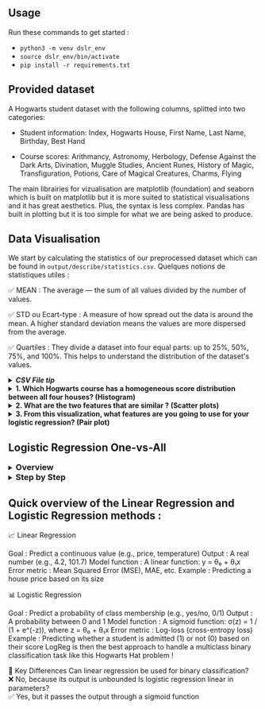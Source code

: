 
## Usage 

Run these commands to get started :    
- `python3 -m venv dslr_env`     
- `source dslr_env/bin/activate`        
- `pip install -r requirements.txt`      


## Provided dataset 

A Hogwarts student dataset with the following columns, splitted into two categories:

* Student information: Index, Hogwarts House, First Name, Last Name, Birthday, Best Hand

* Course scores: Arithmancy, Astronomy, Herbology, Defense Against the Dark Arts, Divination, Muggle Studies, Ancient Runes, History of Magic, Transfiguration, Potions, Care of Magical Creatures, Charms, Flying

The main librairies for vizualisation are matplotlib (foundation) and seaborn which is built on matplotlib but it is more suited to statistical visualisations and it has great aesthetics. Plus, the syntax is less complex. Pandas has built in plotting but it is too simple for what we are being asked to produce.

## Data Visualisation
 
We start by calculating the statistics of our preprocessed dataset which can be found in `output/describe/statistics.csv`. 
Quelques notions de statistiques utiles :    

✅ MEAN : The average — the sum of all values divided by the number of values.

✅ STD ou Ecart-type : A measure of how spread out the data is around the mean. A higher standard deviation means the values are more dispersed from the average.

✅ Quartiles : They divide a dataset into four equal parts: up to 25%, 50%, 75%, and 100%. This helps to understand the distribution of the dataset's values.

<details>
<summary><h5 style="display: inline; margin: 0;" >CSV File tip</h5></summary>   

Download the extension "Rainbow CSV" and at the bottom of the IDE there's a clickable addon **align** so you can visualise them better. Don't forget to remove it and switch it back to **shrink** as it will invalidate any further parsing (it adds spaces). Shrink vs Align : 

<p align="center">
  <img src="./assets/shrink.png" width="400" height="200"/>
  <img src="./assets/align.png" width="400" height="200"/>
</p>

</details>  

<details>
<summary><h4 style="display: inline; margin: 0;"> 1. Which Hogwarts course has a homogeneous score distribution between all four houses? (Histogram)</h4></summary>

A histogram is a graphical representation that organizes data into continuous intervals or "bins," displaying the frequency or count of observations within each bin. A great ressource [here](https://www.coursera.org/fr-FR/articles/what-is-a-histogram).

A "homogeneous score distribution between all four houses" means the score distributions are similar across all houses. This is actually the *opposite* of what we want for effective classification. For good classification, we want features where each house shows distinct patterns.

<details><summary>SOLUTION 1 : Simple histogram</summary>

Firstly, we simply generated a histogram using seaborn. We get the following which displays quite obvisouly courses in which students' grades are homogeneous vs non-homogenous : 

<p align="center">
  <img src="./assets/homogeneous.png" width = "500" height="400" />
  <img src="./assets/nonhomogeneous.png" width = "500" height="400" />
</p>

Tried something by preprocessing Birthday and Best Hand but it is too homogeneous to be relevant. 

<p align="center">
  <img src="./assets/agehand.png" width = "500" height="400" />
</p>

</details>

<details><summary>SOLUTION 2 : Use F-RATIO, a homogeneity metric </summary>

- Between-Group Variance: Measures how different the house means are from each other for a given course. Higher values indicate greater differences between houses.
- Within-Group Variance: Measures how much scores vary within each house. Lower values indicate more consistency within houses.
- F-ratio: between-variance ÷ average within-variance 

The course with the lowest F-ratio would be considered the most homogeneous, as this indicates minimal differences between houses relative to the variation within houses.

<details><summary> An example that explains F-Ratio </summary>
Scenario 1:

Course A: House means are [70, 72, 73, 71]
Between-group variance = 1.5
Every student in each house gets nearly identical scores (within-group variance ≈ 0)

Scenario 2:

Course B: House means are also [70, 72, 73, 71]
Between-group variance = 1.5 (same as Course A)
Scores within each house vary wildly from 40-100 (within-group variance = 225)

Both courses have identical between-group variance, but they tell completely different stories:

In Course A, the houses truly perform differently (the small differences are meaningful)
In Course B, the houses aren't meaningfully different because the within-house variation dwarfs the between-house differences

The F-ratio as a Solution
The F-ratio (between-variance ÷ within-variance) solves this by contextualizing the between-group differences:

Course A: F-ratio = 1.5 ÷ ~0 = very high → truly heterogeneous
Course B: F-ratio = 1.5 ÷ 225 = 0.0067 → actually homogeneous
</details>

Low F-ratio: Indicates similar means across houses with similar internal variations (homogeneous)
High F-ratio: Indicates significant differences between houses (heterogeneous)

<p align="center">
  <img src="./assets/metrics.png" width = "800" height="400" />
</p>

</details>

</details> 


<details>
<summary><h4 style="display: inline; margin: 0;"> 2. What are the two features that are similar ? (Scatter plots)</h4></summary>
A scatter plot allows you to visualize relationships between two variables. Its name comes from the graph's design—it looks like a collection of dots scattered across an x- and y-axis. A great ressource [here](https://www.coursera.org/articles/what-is-a-scatter-plot).

The correlation coefficient measures the statistical relationship between two variables. We use corr() on our dataset (only on the numeric values) to find which subjects are closest. The corr() function in pandas computes pairwise correlation between columns, returning a correlation matrix that shows how each variable relates to every other variable. Range of Values:

+1.0: Perfect positive correlation (as one variable increases, the other increases proportionally)
0: No correlation (variables are independent)
-1.0: Perfect negative correlation (as one variable increases, the other decreases proportionally)

By default, it uses Pearson correlation, which measures linear relationships between variables. Tried the other methods but the most "definite" one for our values is Pearson. We notice in some courses, one house is very separate from the rest. We see a perfect negative correlation : 

<p align="center">
  <img src="./assets/correlation_matrix.png" />
</p>

<p align="center">
  <img src="./assets/scatter_similar.png" />
</p>

</details> 

<details>
<summary><h4 style="display: inline; margin: 0;">  3. From this visualization, what features are you going to use for your logistic regression? (Pair plot) </h4></summary> 

We can see here that interesting features are Herbology for example which allows us to really distinguish students from different houses. 

<p align="center">
  <img src="./assets/pair_plot.png" />
</p>
</details> 
    
    
## Logistic Regression One-vs-All    

<details>
<summary><h3 style="display: inline; margin: 0">Overview</h2></summary>

<p align="center">
  <img src="./assets/project.png" />
</p>

Inherently, machine learning models are binary classifiers. Logistic regression is a supervised machine learning algorithm used for classification tasks where the goal is to predict the probability that an instance belongs to a given class or not.

The One-Versus-All (OvR) method decomposes a multi-class problem into multiple binary classification tasks, where each class is trained against all others using logistic regression.

<p align="center">
  <img src="./assets/onevsall.png" width="500" height="400" />
</p>

**The issue at hand : to which Hogwart house does the student belong ?**

So in our case, there are 4 different "classes" which corresponds to the 4 different Hogwarts houses : Gryffindor, Hufflepuff, Ravenclaw, Slytherin. So N = 4, and we'll need to train 4 independent classifiers.

</details>

<details>
<summary><h3 style="display: inline; margin: 0;"> Step by Step </h2></summary>

<h4>Standardizing our data</h4>

Standardization is a preprocessing technique used in machine learning to rescale and transform the features (variables) of a dataset to have a mean of 0 and a standard deviation of 1. For each data point (sample), subtract the mean (μ) of the feature and then divide by the standard deviation (σ) of the feature. 

<p align="center">
 Standardized value = x − μ / σ
</p>

<h4>Train each binary classifier</h4>

Logistic regression is a widely used model in machine learning for binary classification tasks. It models the probability that a given input belongs to a particular class. To train a logistic regression model, we aim to find the best values for the parameters (w,b) that best fit our dataset and provide accurate class probabilities.     

The training process involves iteratively updating the weight vector (w) and bias term (b) to minimize the cost function. This is typically done through an optimization algorithm like gradient descent. The logistic regression model function is represented as:     

<p align="center">
fw, b(x) = g(w * x + b)   
</p>

- fw,b(x) : represents the predicted probability     
- w : is the weight vector    
- b : is the bias term    
- x : is the input feature vector       
- g(z) : is the sigmoid function     

The Sigmoid activation function is as follows :    

<p align="center">
g(z) = 1 / (1 + e)^−z
</p>

<h3> Loss : Cross entropy </h3>
<hr></hr>


In general, a loss function is a mechanism to quantify how well a model’s predictions match the actual outcomes, rewarding the model for assigning higher probabilities to correct answers. With CEL : 

- The more confident the model is in predicting the correct outcome, the lower the loss.
- The more confident the model is in predicting in the wrong outcome, the higher the loss.

For example, suppose we have a three-class classification problem (e.g., classifying an image as a dog, cat, or bird). For a single sample with True label: [1, 0, 0] (the correct class is “dog”).

- Predicted probabilities: [0.7, 0.2, 0.1] (70% confident it’s a dog, 20% cat, 10% bird)
- The CLE is around **0.357**

If the model had been more confident the loss would be lower:
- Predicted probabilities: [0.9, 0.05, 0.05],
- The CLE is around **0.105**

Conversely, if the model had predicted incorrectly with high confidence, the loss would be much higher:
- Predicted probabilities: [0.1, 0.8, 0.1]
- The CLE is around **2.303**

Our predictions usually come in the form of logits — raw, unnormalized outputs from the last layer of a neural network — which are essentially a linear combination of the inputs to our final layer, so don’t have a probabilistic interpretation.

To convert these into probabilities, it is common to apply the SoftMax function which preserves the relative ordering of the inputs and amplifies differences between large inputs, whilst ensuring the outputs sum to 1. Importantly, due to the normalization in the denominator, increasing one logit (and its corresponding probability) decreases the probabilities of other classes. This property aligns with our intuition that as a model becomes more confident in one class, it should become less confident in others.

<p align="center">
  <img src="./assets/cel.png" width="500" height="400" />
</p>

<h3> Optimization </h3>
<hr></hr>
The optimizers determine how the weights of the machine learning model are updated during backpropagation.

<p align="center">
  <img src="./assets/optimization_algorithms.png" width="500" height="400" />
</p>

<h1> GD FAMILY </h1>

The gradient descent family of optimizers is one whereby our algorithm takes small steps on the steepest direction until reaching the lowest point. The goal is to find a set of parameters w* that minimizes the prediction cost f(w). 

> Gradient Descent (GD) is an optimization algorithm for finding the optimal parameters of the model by iteratively updating them along the steepest direction of the loss landscape according to f(x). The drawback remains slow convergence / small updates in regions with gradual slope. 

1. Gradient Descent / Batch Gradient Descent    
Gradient Descent, often called "Batch Gradient Descent," uses the entire dataset to compute the gradient at each iteration. So we go through all the training samples and we calculate cumulative error. Then we back propagate and we adjust the weights. This is good for small training sets. If we had 10 million data points, we'd have to do a forward pass on 10 million samples per feature on each epoch. -> Use **all** training samples for one forward pass and then adjust the weights. This is inefficient if we have a large training set with regular GD every update requires computing gradients for an entire dataset. T

2. Stochastic Gradient Descent   
The trick in this case is to compute the Stochastic Gradient Descent which uses just one randomly selected training example to compute the gradient at each iteration. Ressource [here](https://www.youtube.com/watch?v=vMh0zPT0tLI&t=8s). It's quite useful here to accelarate the process, and because we have lots of redundancy in the data (clusters). -> Use **one** randomly picked sample for a forward pass and then adjust the weights.

3. Mini Batch Gradient Descent    
If you want to take advantage of vector maths and use more data points on each iteration, you can pass x random batches instead one sanmple. Mini-Batch Gradient Descent uses small random batches of training examples to compute gradients. -> Use **a batch of** randomly picked samples for a forward pass and then adjust the weights.

<h1> Momentum-based optimizers </h1>

1. Momentum optimizer    
This extends SGD by accelerating training in regions where we are descending (like a ball in physics gaining momentum). The loss takes larger steps.

2. Nestrov optimizer     
Same update rule as the momentum optimizer but instead of computing the gradients using the current weights, it uses a "look ahead approach" (Nestrov Accelrated Gradients, NAG). It outperforms SGD and the classical momentum. It tries to fix the "overshooting" minima extra steps momentum has to take.  

To implement these, we will use Torch and Tensorflow.

<p align="center">
  <img src="./assets/momentum.png" width="500" height="400" />
</p>

<h1> Adaptive Moment Optimizers (Adam) family optimizers </h1>

A mix of both the above (SGD + Momentum). Today, it's SOTA for machine learning models' optimizers. 

1. Adam  
2. AdamW   

<p align="center">
  <img src="./assets/adam.png" width="500" height="400" />
</p>

A comparaison of them all [here](https://medium.com/@amannagrawall002/batch-vs-stochastic-vs-mini-batch-gradient-descent-techniques-7dfe6f963a6f).

</details>

## Quick overview of the Linear Regression and Logistic Regression methods : 
📈 Linear Regression

Goal	: Predict a continuous value (e.g., price, temperature)
Output	: A real number (e.g., 4.2, 101.7)
Model function	: A linear function: y = θ₀ + θ₁x
Error metric	: Mean Squared Error (MSE), MAE, etc.
Example	: Predicting a house price based on its size

📊 Logistic Regression

Goal	: Predict a probability of class membership (e.g., yes/no, 0/1)
Output	: A probability between 0 and 1
Model function	: A sigmoid function: σ(z) = 1 / (1 + e^(-z)), where z = θ₀ + θ₁x
Error metric	: Log-loss (cross-entropy loss)
Example	: Predicting whether a student is admitted (1) or not (0) based on their score
LogReg is then the best approach to handle a multiclass binary classification task like this Hogwarts Hat problem !

🧠 Key Differences
Can linear regression be used for binary classification?	
❌ No, because its output is unbounded
Is logistic regression linear in parameters?	
✅ Yes, but it passes the output through a sigmoid function
